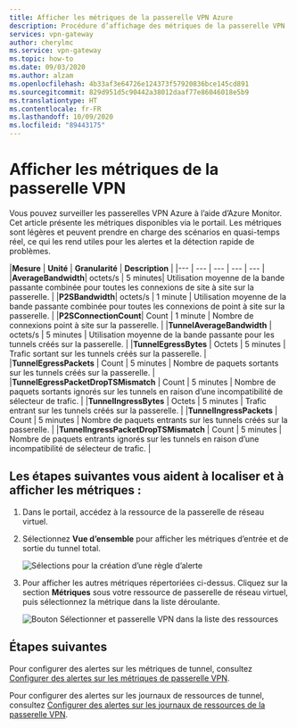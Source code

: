 ```yaml
---
title: Afficher les métriques de la passerelle VPN Azure
description: Procédure d’affichage des métriques de la passerelle VPN
services: vpn-gateway
author: cherylmc
ms.service: vpn-gateway
ms.topic: how-to
ms.date: 09/03/2020
ms.author: alzam
ms.openlocfilehash: 4b33af3e64726e124373f57920836bce145cd891
ms.sourcegitcommit: 829d951d5c90442a38012daaf77e86046018e5b9
ms.translationtype: HT
ms.contentlocale: fr-FR
ms.lasthandoff: 10/09/2020
ms.locfileid: "89443175"
---
```

# <a name="view-vpn-gateway-metrics"></a>Afficher les métriques de la passerelle VPN

Vous pouvez surveiller les passerelles VPN Azure à l’aide d’Azure Monitor. Cet article présente les métriques disponibles via le portail. Les métriques sont légères et peuvent prendre en charge des scénarios en quasi-temps réel, ce qui les rend utiles pour les alertes et la détection rapide de problèmes.


|**Mesure**   | **Unité** | **Granularité** | **Description** | 
|---       | ---        | ---       | ---            | ---       |
|**AverageBandwidth**| octets/s  | 5 minutes| Utilisation moyenne de la bande passante combinée pour toutes les connexions de site à site sur la passerelle.     |
|**P2SBandwidth**| octets/s  | 1 minute  | Utilisation moyenne de la bande passante combinée pour toutes les connexions de point à site sur la passerelle.    |
|**P2SConnectionCount**| Count  | 1 minute  | Nombre de connexions point à site sur la passerelle.   |
|**TunnelAverageBandwidth** | octets/s    | 5 minutes  | Utilisation moyenne de la bande passante pour les tunnels créés sur la passerelle. |
|**TunnelEgressBytes** | Octets | 5 minutes | Trafic sortant sur les tunnels créés sur la passerelle.   |
|**TunnelEgressPackets** | Count | 5 minutes | Nombre de paquets sortants sur les tunnels créés sur la passerelle.   |
|**TunnelEgressPacketDropTSMismatch** | Count | 5 minutes | Nombre de paquets sortants ignorés sur les tunnels en raison d’une incompatibilité de sélecteur de trafic. |
|**TunnelIngressBytes** | Octets | 5 minutes | Trafic entrant sur les tunnels créés sur la passerelle.   |
|**TunnelIngressPackets** | Count | 5 minutes | Nombre de paquets entrants sur les tunnels créés sur la passerelle.   |
|**TunnelIngressPacketDropTSMismatch** | Count | 5 minutes | Nombre de paquets entrants ignorés sur les tunnels en raison d’une incompatibilité de sélecteur de trafic. |

## <a name="the-following-steps-help-you-locate-and-view-metrics"></a>Les étapes suivantes vous aident à localiser et à afficher les métriques :

1. Dans le portail, accédez à la ressource de la passerelle de réseau virtuel.
2. Sélectionnez **Vue d’ensemble** pour afficher les métriques d’entrée et de sortie du tunnel total.

   ![Sélections pour la création d’une règle d’alerte](./media/vpn-gateway-howto-view-virtual-network-gateway-metrics/overview.png "Affichage")

3. Pour afficher les autres métriques répertoriées ci-dessus. Cliquez sur la section **Métriques** sous votre ressource de passerelle de réseau virtuel, puis sélectionnez la métrique dans la liste déroulante.

   ![Bouton Sélectionner et passerelle VPN dans la liste des ressources](./media/vpn-gateway-howto-view-virtual-network-gateway-metrics/metrics.png "Sélectionnez")

## <a name="next-steps"></a>Étapes suivantes

Pour configurer des alertes sur les métriques de tunnel, consultez [Configurer des alertes sur les métriques de passerelle VPN](vpn-gateway-howto-setup-alerts-virtual-network-gateway-metric.md).

Pour configurer des alertes sur les journaux de ressources de tunnel, consultez [Configurer des alertes sur les journaux de ressources de la passerelle VPN](vpn-gateway-howto-setup-alerts-virtual-network-gateway-log.md).
